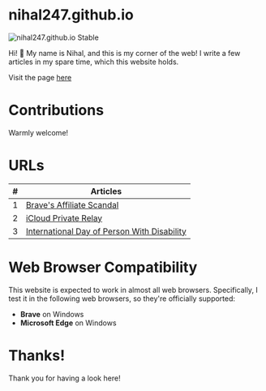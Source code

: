 # nihal247.github.io

![nihal247.github.io Stable](https://badgen.net/badge/nihal247.github.io/GPLv3/red?icon=github)

Hi! 👋 My name is Nihal, and this is my corner of the web! I write a few articles in my spare time, which this website holds.

Visit the page [here](https://nihal247.github.io/)

# Contributions

Warmly welcome!

# URLs

| #   |                                                      Articles                                                         |
| --- | ----------------------------------------------------------------------------------------------------------------------|
|  1  | [Brave's Affiliate Scandal](https://nihal247.github.io/brave-affiliate-scandal)                                       |
|  2  | [iCloud Private Relay](https://nihal247.github.io/icloud-private-relay)                                               |
|  3  | [International Day of Person With Disability](https://nihal247.github.io/international-day-of-person-with-disability) |

# Web Browser Compatibility

This website is expected to work in almost all web browsers. Specifically, I test it in the following web browsers, so they're officially supported:

- **Brave** on Windows
- **Microsoft Edge** on Windows

# Thanks!

Thank you for having a look here!
